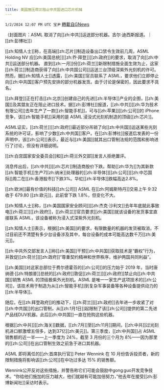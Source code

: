 ```yaml
---
title: 美国施压荷兰阻止中共国进口芯片机械
---
```

`1/2/2024 12:07 PM UTC 宝尹` [轉載自GNews](https://gnews.org/articles/2175729)

（封面图片：ASML 取消了向[[zh:中共]]运送部分机器。吉尔·迪西斯报道。｜[[zh:彭博社]]）

[[zh:知情人士]]称，在高端[[zh:芯片]]制造设备出口禁令生效前几周，ASML Holding NV 应[[zh:美国总统]][[zh:乔·拜登]][[zh:政府]]的要求，取消了向[[zh:中共]]运送部分机器。
直到[[zh:一月]]份[[zh:荷兰]]新限制措施全面生效为止，这家[[zh:荷兰]]制造商获得了向[[zh:中共国公司]]运送三台顶级深紫外光刻机的许可。然而，据[[zh:知情人士]]透露，[[zh:美国]]官员联系了 ASML，要求他们立即停止向[[zh:中共国]]客户预先安排的部分机器发货。由于讨论是保密的，因此要求不具名。

[[zh:拜登]]正在打击[[zh:北京]]创建自己的先进[[zh:半导体]]产业的企图，[[zh:美国]]及其盟友正在阻止进口技术。据[[zh:彭博社]]报道，[[zh:中共]][[zh:华为技术有限公司]]去年生产了一款[[zh:智能手机]]，可与[[zh:苹果]][[zh:公司]]的 iPhone 竞争，该[[zh:智能手机]]采用的是 ASML 浸没式光刻机制造的顶级[[zh:芯片]]。


ASML证实，[[zh:荷兰]][[zh:政府]]最近部分吊销了向[[zh:中共国]]运送某些光刻系统的许可证，影响了少数[[zh:中共国]]客户。在[[zh:彭博社]]报道后发表的一份声明中，该[[zh:公司]]表示，最近与[[zh:美国]]就其出口管制法规的范围和影响进行了讨论，但没有详细说明。

[[zh:白宫国家安全委员会]]和[[zh:荷兰外交部]]发言人拒绝置评。

消息传出后，[[zh:中共]][[zh:芯片]]制造商股价下跌。帮助[[zh:华为]]为其新款[[zh:智能手机]]生产7[[zh:纳米]]处理器的[[zh:半导体]][[zh:公司]][[zh:中芯国际]]周二在[[zh:香港股市]]下跌3%。华虹[[zh:半导体]]跌幅高达2.8%。

[[zh:欧洲]]最有价值的科技[[zh:公司]] ASML 在[[zh:阿姆斯特丹]]交易上午 9:32 收于 679.80 [[zh:欧元]]，此前曾下跌 1.8%，但变化不大。


[[zh:知情人士]]称，[[zh:美国国家安全顾问]][[zh:杰克·沙利文]]去年年底就此事致电[[zh:荷兰]][[zh:政府]]，[[zh:荷兰]]官员要求[[zh:美国]]就该设备的发货事宜直接联系 ASML，该设备被称为浸入式深紫外光刻机。

[[zh:知情人士]]表示，根据[[zh:美国]]的要求，有限数量的机器的发货被取消，不过目前还不清楚有多少台设备涉及其中，每台设备的成本可能高达数千万[[zh:美元]]。

[[zh:中共外交部发言人]]称[[zh:美国]]干预[[zh:中共国]]获取技术是“霸权”行为，并敦促[[zh:荷兰]][[zh:政府]]“尊重契约精神和世界秩序，维护两国共同利益”。

[[zh:美国]]对这家总部位于费尔德霍芬的[[zh:公司]]的压力始于 2019 年，当时唐纳德·[[zh:特朗普]]总统的[[zh:政府]]敦促[[zh:荷兰]][[zh:政府]]禁止向[[zh:中共国]]销售 ASML 的顶级极紫外光刻机。ASML 是唯一一家生产这项技术的[[zh:公司]]，该技术用于制造为从[[zh:智能手机]]到复杂军事装备等各种设备提供动力的[[zh:半导体]]。

随后，在[[zh:拜登政府]]的推动下，[[zh:荷兰]][[zh:政府]]去年进一步收紧了对[[zh:中共国]]的出口管制，从[[zh:1月1日]]起限制了该[[zh:公司]]提供的第二先进产品线DUV机器。此后[[zh:中共国]]一直在抢购这些机器。

根据[[zh:中共]][[zh:海关]]数据，[[zh:7月]]至[[zh:11月]]期间，[[zh:中共]]过光刻机进口额激增五倍多，达到37亿[[zh:美元]]。第三季度，[[zh:中共国]]占 ASML 销售额的近一半——上一季度为 24%，截至 3 月份的三个月为 8%——因为那里的[[zh:公司]]在出口管制生效之前急于进口其机器。

ASML 即将离任的[[zh:首席执行官]] Peter Wennink 在 10 月份告诉投资者，新的限制措施将影响该[[zh:公司]]在中功过多达 15% 的销售额。

Wennink公开反对这些措施，并警告称它们可能会鼓励中gong guo开发竞争技术。“你给他们施加的压力越大，他们就越有可能加倍努力，”他去年在接受[[zh:彭博新闻社]]采访时表示。




